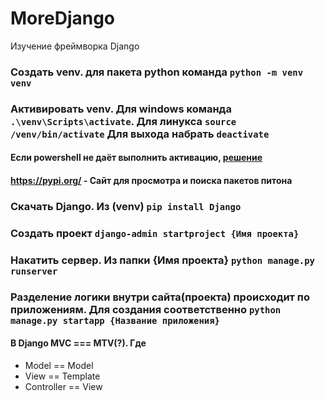 # MoreDjango
Изучение фреймворка Django

### Создать venv. для пакета python команда ``` python -m venv venv ```
### Активировать venv. Для windows команда ``` .\venv\Scripts\activate ```. Для линукса ```source /venv/bin/activate```  Для выхода набрать ``` deactivate ```

#### Если powershell не даёт выполнить активацию, [решение](https://zawindows.ru/%D1%80%D0%B5%D1%88%D0%B5%D0%BD%D0%B8%D0%B5-%D0%BF%D1%80%D0%BE%D0%B1%D0%BB%D0%B5%D0%BC%D1%8B-%D0%BD%D0%B5%D0%B2%D0%BE%D0%B7%D0%BC%D0%BE%D0%B6%D0%BD%D0%BE-%D0%B7%D0%B0%D0%B3%D1%80%D1%83%D0%B7/) 
#### https://pypi.org/ - Сайт для просмотра и поиска пакетов питона

### Скачать Django. Из (venv) ``` pip install Django ```
### Создать проект ``` django-admin startproject {Имя проекта} ```
### Накатить сервер. Из папки {Имя проекта} ``` python manage.py runserver ```
### Разделение логики внутри сайта(проекта) происходит по приложениям. Для создания соответственно ``` python manage.py startapp {Название приложения} ```
#### В Django MVC === MTV(?). Где
- Model == Model 
- View == Template 
- Controller == View

